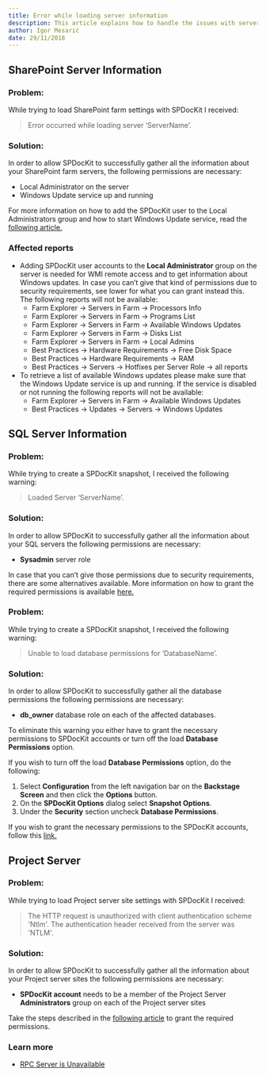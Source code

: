 ```yaml
---
title: Error while loading server information
description: This article explains how to handle the issues with server load.
author: Igor Mesarić    
date: 29/11/2018
---
```


## SharePoint Server Information

### Problem:

While trying to load SharePoint farm settings with SPDocKit I received:

> Error occurred while loading server ‘ServerName’.

### Solution:

In order to allow SPDocKit to successfully gather all the information about your SharePoint farm servers, the following permissions are necessary:

* Local Administrator on the server
* Windows Update service up and running

For more information on how to add the SPDocKit user to the Local Administrators group and how to start Windows Update service, read the [following article.](#internal/requirements/server-load-permission-requirements/#sharepoint-server-information)

### Affected reports

* Adding SPDocKit user accounts to the __Local Administrator__ group on the server is needed for WMI remote access and to get information about Windows updates. In case you can’t give that kind of permissions due to security requirements, see lower for what you can grant instead this. The following reports will not be available:
  * Farm Explorer -> Servers in Farm -> Processors Info
  * Farm Explorer -> Servers in Farm -> Programs List
  * Farm Explorer -> Servers in Farm -> Available Windows Updates
  * Farm Explorer -> Servers in Farm -> Disks List
  * Farm Explorer -> Servers in Farm -> Local Admins
  * Best Practices -> Hardware Requirements -> Free Disk Space
  * Best Practices -> Hardware Requirements -> RAM
  * Best Practices -> Servers -> Hotfixes per Server Role -> all reports
* To retrieve a list of available Windows updates please make sure that the Windows Update service is up and running. If the service is disabled or not running the following reports will not be available:
  * Farm Explorer -> Servers in Farm -> Available Windows Updates
  * Best Practices -> Updates -> Servers -> Windows Updates

## SQL Server Information

### Problem:

While trying to create a SPDocKit snapshot, I received the following warning:

> Loaded Server ‘ServerName’.

### Solution:

In order to allow SPDocKit to successfully gather all the information about your SQL servers the following permissions are necessary:

* __Sysadmin__ server role

In case that you can’t give those permissions due to security requirements, there are some alternatives available. More information on how to grant the required permissions is available [here.](#internal/requirements/server-load-permission-requirements/#sql-server-information)

### Problem:

While trying to create a SPDocKit snapshot, I received the following warning:

> Unable to load database permissions for ‘DatabaseName’.

### Solution:

 In order to allow SPDocKit to successfully gather all the database permissions the following permissions are necessary:

* __db_owner__ database role on each of the affected databases.

To eliminate this warning you either have to grant the necessary permissions to SPDocKit accounts or turn off the load __Database Permissions__ option.

If you wish to turn off the load __Database Permissions__ option, do the following:

1. Select __Configuration__ from the left navigation bar on the __Backstage Screen__ and then click the __Options__ button.
2. On the __SPDocKit Options__ dialog select __Snapshot Options__.
3. Under the __Security__ section uncheck __Database Permissions__.


If you wish to grant the necessary permissions to the SPDocKit accounts, follow this [link.](#internal/requirements/server-load-permission-requirements/#sql-server-information)

## Project Server

### Problem:

While trying to load Project server site settings with SPDocKit I received:

> The HTTP request is unauthorized with client authentication scheme 'Ntlm'. The authentication header received from the server was 'NTLM'.

### Solution:

In order to allow SPDocKit to successfully gather all the information about your Project server sites the following permissions are necessary:

* __SPDocKit account__ needs to be a member of the Project Server __Administrators__ group on each of the Project server sites

Take the steps described in the [following article](#internal/requirements/server-load-permission-requirements/#project-server-information) to grant the required permissions.

### Learn more
* [RPC Server is Unavailable](#internal/troubleshooting/rpc-server-unavailable)
